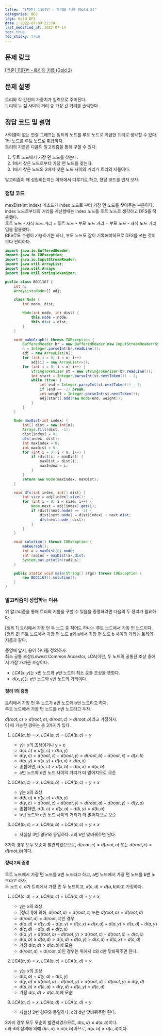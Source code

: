 ```yaml
---
title:  "[백준] 1167번 - 트리의 지름 (Gold 2)"
categories: BOJ
tags: Gold DFS
date : 2022-07-09 22:00
last_modified_at: 2022-07-14
toc: true
toc_sticky: true
---
```


## 문제 링크

[[백준] 1167번 - 트리의 지름 (Gold 2)](https://www.acmicpc.net/problem/1167)

## 문제 설명

트리와 각 간선의 가중치가 입력으로 주어진다.  
트리의 두 점 사이의 거리 중 가장 긴 거리를 출력한다.

## 정답 코드 및 설명

사이클이 없는 연결 그래프는 임의의 노드를 루트 노드로 취급한 트리로 생각할 수 있다.  
1번 노드를 루트 노드로 취급하자.  
트리의 지름은 다음의 알고리즘을 통해 구할 수 있다.

1. 루트 노드에서 가장 먼 노드를 찾는다.
2. 1에서 찾은 노드로부터 가장 먼 노드를 찾는다.
3. 1에서 찾은 노드와 2에서 찾은 노드 사이의 거리가 트리의 지름이다.

알고리즘이 왜 성립하는지는 아래에서 다루기로 하고, 정답 코드를 먼저 보자.

### 정답 코드

maxDist(int index) 메소드가 index 노드로 부터 가장 먼 노드를 찾아주는 부분이다.  
index 노드로부터의 거리를 계산할때는 index 노드를 루트 노드로 생각하고 DFS를 적용했다.  
루트 노드 - 자식 노드 거리 = 루트 노드 - 부모 노드 거리 + 부모 노드 - 자식 노드 거리임을 활용했다.  
BFS로도 수행이 가능하기는 하나, 부모 노드도 같이 기록해야하므로 DFS를 쓰는 것이 보다 편리하다.

```java
import java.io.BufferedReader;
import java.io.IOException;
import java.io.InputStreamReader;
import java.util.ArrayList;
import java.util.Arrays;
import java.util.StringTokenizer;

public class BOJ1167 {
    int n;
    ArrayList<Node>[] adj;

    class Node {
        int node, dist;

        Node(int node, int dist) {
            this.node = node;
            this.dist = dist;
        }
    }

    void makeGraph() throws IOException {
        BufferedReader br = new BufferedReader(new InputStreamReader(System.in));
        n = Integer.parseInt(br.readLine());
        adj = new ArrayList[n];
        for (int i = 0; i < n; i++)
            adj[i] = new ArrayList<>();
        for (int i = 0; i < n; i++) {
            StringTokenizer st = new StringTokenizer(br.readLine());
            int start = Integer.parseInt(st.nextToken()) - 1;
            while (true) {
                int end = Integer.parseInt(st.nextToken()) - 1;
                if (end == -2) break;
                int weight = Integer.parseInt(st.nextToken());
                adj[start].add(new Node(end, weight));
            }
        }
    }

    Node maxDist(int index) {
        int[] dist = new int[n];
        Arrays.fill(dist, -1);
        dist[index] = 0;
        dfs(index, dist);
        int maxIndex = 0;
        int maxDist = 0;
        for (int i = 0; i < n; i++) {
            if (dist[i] > maxDist) {
                maxDist = dist[i];
                maxIndex = i;
            }
        }
        return new Node(maxIndex, maxDist);
    }

    void dfs(int index, int[] dist) {
        int size = adj[index].size();
        for (int i = 0; i < size; i++) {
            Node next = adj[index].get(i);
            if (dist[next.node] == -1) {
                dist[next.node] = dist[index] + next.dist;
                dfs(next.node, dist);
            }
        }
    }

    void solution() throws IOException {
        makeGraph();
        int a = maxDist(0).node;
        int radius = maxDist(a).dist;
        System.out.println(radius);
    }

    public static void main(String[] args) throws IOException {
        new BOJ1167().solution();
    }
}

```

### 알고리즘이 성립하는 이유

위 알고리즘을 통해 트리의 지름을 구할 수 있음을 증명하려면 다음의 두 정리가 필요하다.

[정리 1] 트리에서 가장 먼 두 노드 중 적어도 하나는 루트 노드에서 가장 먼 노드이다.  
[정리 2] 루트 노드에서 가장 먼 노드 a와 a에서 가장 먼 노드 b 사이의 거리는 트리의 지름과 같다.

증명에 앞서, 용어 하나를 정의하자.  
최소 공통 조상(Lowest Common Ancestor, LCA)이란, 두 노드의 공통된 조상 중에서 가장 가까운 조상이다.  

- $LCA(x, y)$는 x번 노드와 y번 노드의 최소 공통 조상을 뜻한다.
- $d(x,y)$는 x번 노드와 y번 노드의 거리이다.

#### 정리 1의 증명

트리에서 가장 먼 두 노드가 a번 노드와 b번 노드라고 하자.  
루트 노드에서 가장 먼 노드를 c번 노드라고 두자.

$d(root, c) > d(root, a)$, $d(root, c) > d(root, b)$라고 가정하자.  
이 때 가능한 경우는 총 3가지가 있다.

1. $LCA(a, b) = x$, $LCA(a, c) = LCA(b, c) = y$
   - y는 x의 조상이거나 y = x
   - $d(a, c) = d(y, c) + d(a, y)$
   - $d(y, c) = d(root, c) - d(root, y) > d(root, b) - d(root, x) = d(x, b)$
   - $d(a, y) = d(x, y) + d(a, x) \geq d(a, x)$
   - 종합하면, $d(a, c) > d(x, b) + d(a, x) = d(a, b)$
   - a번 노드와 c번 노드 사이의 거리가 더 멀어지므로 모순
  
2. $LCA(a, c) = x$, $LCA(a, b) = LCA(b, c) = y \neq x$
   - y는 x의 조상
   - $d(b, c) = d(y, c) + d(b, y)$
   - $d(y, c) = d(root, c) - d(root, y) > d(root, a) - d(root, y) = d(y, a)$
   - 종합하면, $d(b, c) > d(y, a) + d(b, y) = d(b, a)$
   - b번 노드와 c번 노드 사이의 거리가 더 멀어지므로 모순
  
3. $LCA(b, c) = x$, $LCA(a, b) = LCA(a, c) = y \neq x$
   - 사실상 3번 경우와 동일하다. a와 b만 맞바꿔주면 된다.

3가지 경우 모두 모순이 발견되었으므로, $d(root, c) = d(root, a)$ 또는 $d(root, c) = d(root, b)$이다.  

#### 정리 2의 증명

루트 노드에서 가장 먼 노드를 a번 노드라고 하고, a번 노드에서 가장 먼 노드를 b번 노드라고 하자.  
두 노드 c, d가 트리에서 가장 먼 두 노드이고, $d(c, d) > d(a, b)$라고 가정하자.

1. $LCA(c, d) = x$, $LCA(a, c) = LCA(a, d) = y \neq x$
   - y는 x의 조상
   - [정리 1]에 의해, $d(root, a) = d(root, c)$ 또는 $d(root, a) = d(root, d)$
   - $d(root, a) = d(root, c)$인 경우
   - $d(a, d) = d(y, d) + d(a, y) = d(y, x) + d(x, d) + d(a, y) > d(x, d) + d(a, y)$
   - $d(c, d) = d(x, d) + d(c, x)$
   - $d(a, y) = d(root, a) - d(root, y) > d(root, c) - d(root, x) = d(c, x)$
   - $d(a, b) \geq d(a, d) > d(x, d) + d(a, y) > d(x, d) + d(c, x) = d(c, d)$
   - 가정 $d(c, d) > d(a, b)$에 모순
   - $d(root, a) = d(root, d)$인 경우는 위에서 c와 d만 맞바꿔주면 된다.

2. $LCA(a, d) = x$, $LCA(a, c) = LCA(c, d) = y$
   - y는 x의 조상
   - $d(c, a) = d(y, a) + d(c, y)$
   - $d(y, a) = d(root, a) - d(root, y) > d(root, d) - d(root, y) = d(y, d)$
   - $d(a, b) \geq d(c, a) > d(y, d) + d(c, y) = d(c, d)$
   - 가정 $d(c, d) > d(a, b)$에 모순

3. $LCA(a, c) = x$, $LCA(a, d) = LCA(c, d) = y$
   - 사실상 2번 경우와 동일하다. c와 d만 맞바꿔주면 된다.

3가지 경우 모두 모순이 발견되었으므로, $d(c, d) \leq d(a, b)$이다.  
c와 d의 정의에 의해 $d(c, d) \geq d(a, b)$이므로, $d(a, b) = d(c, d)$이다.
